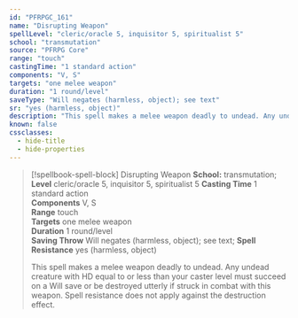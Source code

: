 ```yaml
---
id: "PFRPGC_161"
name: "Disrupting Weapon"
spellLevel: "cleric/oracle 5, inquisitor 5, spiritualist 5"
school: "transmutation"
source: "PFRPG Core"
range: "touch"
castingTime: "1 standard action"
components: "V, S"
targets: "one melee weapon"
duration: "1 round/level"
saveType: "Will negates (harmless, object); see text"
sr: "yes (harmless, object)"
description: "This spell makes a melee weapon deadly to undead. Any undead creature with HD equal to or less than your caster level must succeed on a Will save or be destroyed utterly if struck in combat with this weapon. Spell resistance does not apply against the destruction effect."
known: false
cssclasses:
  - hide-title
  - hide-properties
---
```


> [!spellbook-spell-block] Disrupting Weapon
> **School:** transmutation; **Level** cleric/oracle 5, inquisitor 5, spiritualist 5
> **Casting Time** 1 standard action  
> **Components** V, S  
> **Range** touch  
> **Targets** one melee weapon  
> **Duration** 1 round/level  
> **Saving Throw** Will negates (harmless, object); see text; **Spell Resistance** yes (harmless, object)
> 
> This spell makes a melee weapon deadly to undead. Any undead creature with HD equal to or less than your caster level must succeed on a Will save or be destroyed utterly if struck in combat with this weapon. Spell resistance does not apply against the destruction effect.